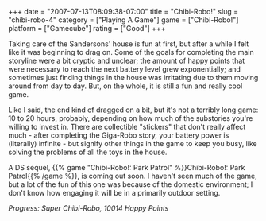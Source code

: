 +++
date = "2007-07-13T08:09:38-07:00"
title = "Chibi-Robo!"
slug = "chibi-robo-4"
category = ["Playing A Game"]
game = ["Chibi-Robo!"]
platform = ["Gamecube"]
rating = ["Good"]
+++

Taking care of the Sandersons' house is fun at first, but after a while I felt like it was beginning to drag on.  Some of the goals for completing the main storyline were a bit cryptic and unclear; the amount of happy points that were necessary to reach the next battery level grew exponentially; and sometimes just finding things in the house was irritating due to them moving around from day to day.  But, on the whole, it is still a fun and really cool game.

Like I said, the end kind of dragged on a bit, but it's not a terribly long game: 10 to 20 hours, probably, depending on how much of the substories you're willing to invest in.  There are collectible "stickers" that don't really affect much - after completing the Giga-Robo story, your battery power is (literally) infinite - but signify other things in the game to keep you busy, like solving the problems of all the toys in the house.

A DS sequel, {{% game "Chibi-Robo!: Park Patrol" %}}Chibi-Robo!: Park Patrol{{% /game %}}, is coming out soon.  I haven't seen much of the game, but a lot of the fun of this one was because of the domestic environment; I don't know how engaging it will be in a primarily outdoor setting.

<i>Progress: Super Chibi-Robo, 10014 Happy Points</i>